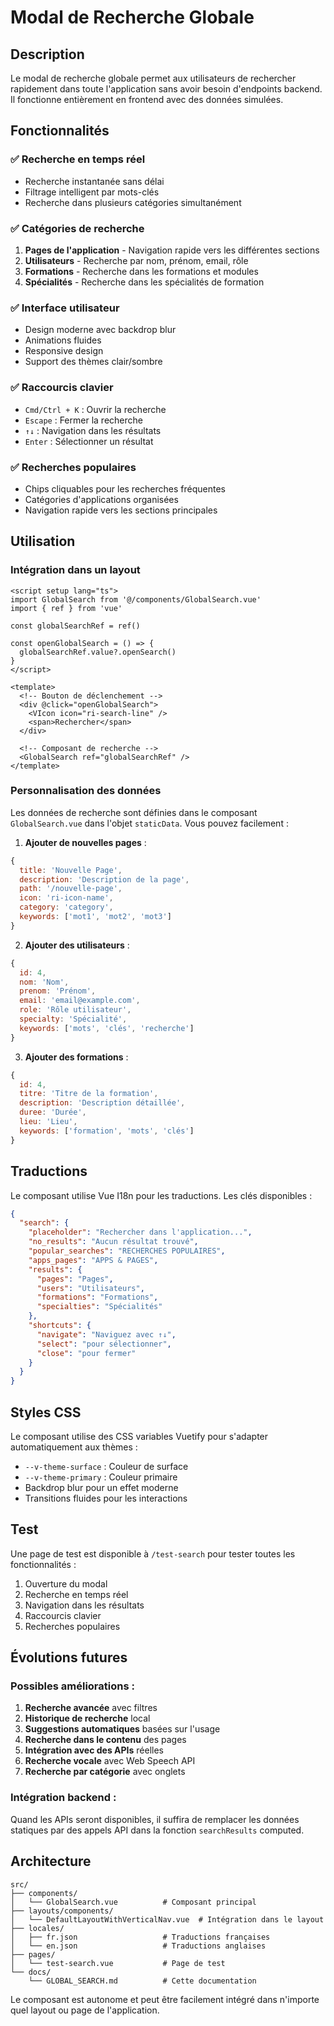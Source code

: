 # Modal de Recherche Globale

## Description

Le modal de recherche globale permet aux utilisateurs de rechercher rapidement dans toute l'application sans avoir besoin d'endpoints backend. Il fonctionne entièrement en frontend avec des données simulées.

## Fonctionnalités

### ✅ Recherche en temps réel
- Recherche instantanée sans délai
- Filtrage intelligent par mots-clés
- Recherche dans plusieurs catégories simultanément

### ✅ Catégories de recherche
1. **Pages de l'application** - Navigation rapide vers les différentes sections
2. **Utilisateurs** - Recherche par nom, prénom, email, rôle
3. **Formations** - Recherche dans les formations et modules
4. **Spécialités** - Recherche dans les spécialités de formation

### ✅ Interface utilisateur
- Design moderne avec backdrop blur
- Animations fluides
- Responsive design
- Support des thèmes clair/sombre

### ✅ Raccourcis clavier
- `Cmd/Ctrl + K` : Ouvrir la recherche
- `Escape` : Fermer la recherche
- `↑↓` : Navigation dans les résultats
- `Enter` : Sélectionner un résultat

### ✅ Recherches populaires
- Chips cliquables pour les recherches fréquentes
- Catégories d'applications organisées
- Navigation rapide vers les sections principales

## Utilisation

### Intégration dans un layout

```vue
<script setup lang="ts">
import GlobalSearch from '@/components/GlobalSearch.vue'
import { ref } from 'vue'

const globalSearchRef = ref()

const openGlobalSearch = () => {
  globalSearchRef.value?.openSearch()
}
</script>

<template>
  <!-- Bouton de déclenchement -->
  <div @click="openGlobalSearch">
    <VIcon icon="ri-search-line" />
    <span>Rechercher</span>
  </div>

  <!-- Composant de recherche -->
  <GlobalSearch ref="globalSearchRef" />
</template>
```

### Personnalisation des données

Les données de recherche sont définies dans le composant `GlobalSearch.vue` dans l'objet `staticData`. Vous pouvez facilement :

1. **Ajouter de nouvelles pages** :
```javascript
{
  title: 'Nouvelle Page',
  description: 'Description de la page',
  path: '/nouvelle-page',
  icon: 'ri-icon-name',
  category: 'category',
  keywords: ['mot1', 'mot2', 'mot3']
}
```

2. **Ajouter des utilisateurs** :
```javascript
{
  id: 4,
  nom: 'Nom',
  prenom: 'Prénom',
  email: 'email@example.com',
  role: 'Rôle utilisateur',
  specialty: 'Spécialité',
  keywords: ['mots', 'clés', 'recherche']
}
```

3. **Ajouter des formations** :
```javascript
{
  id: 4,
  titre: 'Titre de la formation',
  description: 'Description détaillée',
  duree: 'Durée',
  lieu: 'Lieu',
  keywords: ['formation', 'mots', 'clés']
}
```

## Traductions

Le composant utilise Vue I18n pour les traductions. Les clés disponibles :

```json
{
  "search": {
    "placeholder": "Rechercher dans l'application...",
    "no_results": "Aucun résultat trouvé",
    "popular_searches": "RECHERCHES POPULAIRES",
    "apps_pages": "APPS & PAGES",
    "results": {
      "pages": "Pages",
      "users": "Utilisateurs",
      "formations": "Formations",
      "specialties": "Spécialités"
    },
    "shortcuts": {
      "navigate": "Naviguez avec ↑↓",
      "select": "pour sélectionner",
      "close": "pour fermer"
    }
  }
}
```

## Styles CSS

Le composant utilise des CSS variables Vuetify pour s'adapter automatiquement aux thèmes :

- `--v-theme-surface` : Couleur de surface
- `--v-theme-primary` : Couleur primaire
- Backdrop blur pour un effet moderne
- Transitions fluides pour les interactions

## Test

Une page de test est disponible à `/test-search` pour tester toutes les fonctionnalités :

1. Ouverture du modal
2. Recherche en temps réel
3. Navigation dans les résultats
4. Raccourcis clavier
5. Recherches populaires

## Évolutions futures

### Possibles améliorations :
1. **Recherche avancée** avec filtres
2. **Historique de recherche** local
3. **Suggestions automatiques** basées sur l'usage
4. **Recherche dans le contenu** des pages
5. **Intégration avec des APIs** réelles
6. **Recherche vocale** avec Web Speech API
7. **Recherche par catégorie** avec onglets

### Intégration backend :
Quand les APIs seront disponibles, il suffira de remplacer les données statiques par des appels API dans la fonction `searchResults` computed.

## Architecture

```
src/
├── components/
│   └── GlobalSearch.vue          # Composant principal
├── layouts/components/
│   └── DefaultLayoutWithVerticalNav.vue  # Intégration dans le layout
├── locales/
│   ├── fr.json                   # Traductions françaises
│   └── en.json                   # Traductions anglaises
├── pages/
│   └── test-search.vue           # Page de test
└── docs/
    └── GLOBAL_SEARCH.md          # Cette documentation
```

Le composant est autonome et peut être facilement intégré dans n'importe quel layout ou page de l'application.
